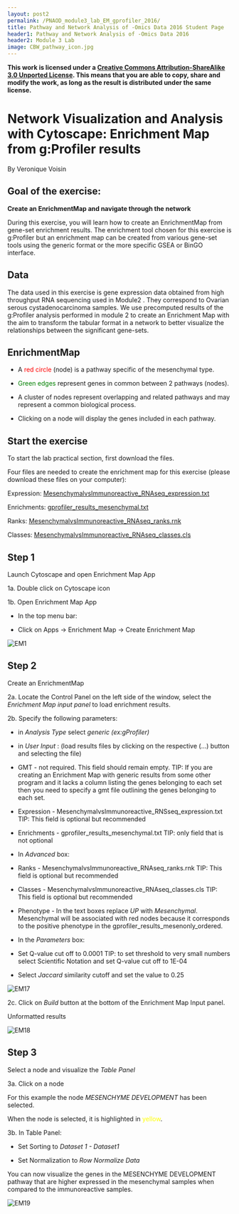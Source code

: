 ```yaml
---
layout: post2
permalink: /PNAOD_module3_lab_EM_gprofiler_2016/
title: Pathway and Network Analysis of -Omics Data 2016 Student Page
header1: Pathway and Network Analysis of -Omics Data 2016
header2: Module 3 Lab
image: CBW_pathway_icon.jpg
---
```

**This work is licensed under a [Creative Commons Attribution-ShareAlike 3.0 Unported License](http://creativecommons.org/licenses/by-sa/3.0/deed.en_US). This means that you are able to copy, share and modify the work, as long as the result is distributed under the same license.**

# Network Visualization and Analysis with Cytoscape: Enrichment Map from g:Profiler results

By Veronique Voisin

## Goal of the exercise:

**Create an EnrichmentMap and navigate through the network**

During this exercise, you will learn how to create an EnrichmentMap from gene-set enrichment results. The enrichment tool chosen for this exercise is g:Profiler but an enrichment map can be created from various gene-set tools using the generic format or the more specific GSEA or BinGO interface.

## Data

The data used in this exercise is gene expression data obtained from high throughput RNA sequencing used in Module2 . They correspond to Ovarian serous cystadenocarcinoma samples. We use precomputed results of the g:Profiler analysis performed in module 2 to create an Enrichment Map with the aim to transform the tabular format in a network to better visualize the relationships between the significant gene-sets. 

## EnrichmentMap

*	A <font color="red">red circle</font> (node) is a pathway specific of the mesenchymal type.

*	<font color="green">Green edges</font> represent genes in common between 2 pathways (nodes).

*	A cluster of nodes represent overlapping and related pathways and may represent a common biological process.

*	Clicking on a node will display the genes included in each pathway.


## Start the exercise

To start the lab practical section, first download the files.

Four files are needed to create the enrichment map for this exercise (please download these files on your computer):

Expression: [MesenchymalvsImmunoreactive_RNAseq_expression.txt](https://github.com/bioinformatics-ca/bioinformatics-ca.github.io/raw/master/2016_workshops/pathways/module3_lab/EM_gProfiler_data/MesenchymalvsImmunoreactive_RNAseq_expression.txt)

Enrichments: [gprofiler_results_mesenchymal.txt](https://github.com/bioinformatics-ca/bioinformatics-ca.github.io/raw/master/2016_workshops/pathways/module3_lab/EM_gProfiler_data/gprofiler_results_mesenchymal.txt)

Ranks: [MesenchymalvsImmunoreactive_RNAseq_ranks.rnk](https://github.com/bioinformatics-ca/bioinformatics-ca.github.io/raw/master/2016_workshops/pathways/module3_lab/EM_gProfiler_data/MesenchymalvsImmunoreactive_RNAseq_ranks.rnk)

Classes: [MesenchymalvsImmunoreactive_RNAseq_classes.cls](https://github.com/bioinformatics-ca/bioinformatics-ca.github.io/raw/master/2016_workshops/pathways/module3_lab/EM_gProfiler_data/MesenchymalvsImmunoreactive_RNAseq_classes.cls)

## Step 1

Launch Cytoscape and open Enrichment Map App

1a. Double click on Cytoscape icon

1b. Open Enrichment Map App

*	In the top menu bar:

  *	Click on Apps -> Enrichment Map -> Create Enrichment Map

![EM1](https://github.com/bioinformatics-ca/bioinformatics-ca.github.io/blob/master/2016_workshops/pathways/img/EM1.png?raw=true) 

## Step 2

Create an EnrichmentMap

2a. Locate the Control Panel on the left side of the window, select the *Enrichment Map input panel* to load enrichment results. 

2b. Specify the following parameters:

*	in *Analysis Type* select *generic (ex:gProfiler)*

*	in *User Input* : (load results files by clicking on the respective (...) button and selecting the file)

  *	GMT - not required. This field should remain empty. TIP: If you are creating an Enrichment Map with generic results from some other program and it lacks a column listing the genes belonging to each set then you need to specify a gmt file outlining the genes belonging to each set.
  *	Expression - MesenchymalvsImmunoreactive_RNSseq_expression.txt TIP: This field is optional but recommended
  *	Enrichments - gprofiler_results_mesenchymal.txt TIP: only field that is not optional

*	In *Advanced* box:

  *	Ranks - MesenchymalvsImmunoreactive_RNAseq_ranks.rnk TIP: This field is optional but recommended
 
  *	Classes - MesenchymalvsImmunoreactive_RNAseq_classes.cls TIP: This field is optional but recommended
 	
  *	Phenotype - In the text boxes replace *UP* with *Mesenchymal*. Mesenchymal will be associated with red nodes because it corresponds to the positive phenotype in the gprofiler_results_mesenonly_ordered.

*	In the *Parameters* box:

  *	Set Q-value cut off to 0.0001 TIP: to set threshold to very small numbers select Scientific Notation and set Q-value cut off to 1E-04
 
  *	Select *Jaccard* similarity cutoff and set the value to 0.25 

![EM17](https://github.com/bioinformatics-ca/bioinformatics-ca.github.io/blob/master/2016_workshops/pathways/img/EM17.png?raw=true)
 
2c. Click on *Build* button at the bottom of the Enrichment Map Input panel.

Unformatted results

![EM18](https://github.com/bioinformatics-ca/bioinformatics-ca.github.io/blob/master/2016_workshops/pathways/img/EM18.png?raw=true) 


## Step 3 

Select a node and visualize the *Table Panel*

3a. Click on a node

For this example the node *MESENCHYME DEVELOPMENT* has been selected.

When the node is selected, it is highlighted in <font color="yellow">yellow</font>.

3b. In Table Panel:

*	Set Sorting to *Dataset 1 - Dataset1*

*	Set Normalization to *Row Normalize Data*

You can now visualize the genes in the MESENCHYME DEVELOPMENT pathway that are higher expressed in the mesenchymal samples when compared to the immunoreactive samples. 

![EM19](https://github.com/bioinformatics-ca/bioinformatics-ca.github.io/blob/master/2016_workshops/pathways/img/EM19.png?raw=true)


